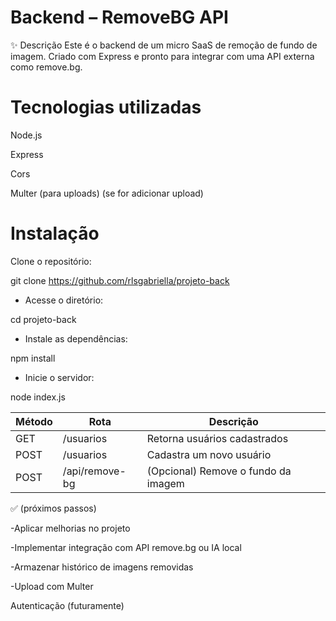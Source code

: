 # Backend – RemoveBG API
✨ Descrição
Este é o backend de um micro SaaS de remoção de fundo de imagem. Criado com Express e pronto para integrar com uma API externa como remove.bg.

# Tecnologias utilizadas
Node.js

Express

Cors

Multer (para uploads) (se for adicionar upload)

# Instalação
Clone o repositório:

git clone https://github.com/rlsgabriella/projeto-back

- Acesse o diretório:

cd projeto-back

- Instale as dependências:

npm install

- Inicie o servidor:

node index.js


| Método | Rota           | Descrição                           |
| ------ | -------------- | ----------------------------------- |
| GET    | /usuarios      | Retorna usuários cadastrados        |
| POST   | /usuarios      | Cadastra um novo usuário            |
| POST   | /api/remove-bg | (Opcional) Remove o fundo da imagem |


✅ (próximos passos)

 -Aplicar melhorias no projeto

 -Implementar integração com API remove.bg ou IA local

 -Armazenar histórico de imagens removidas

 -Upload com Multer

 Autenticação (futuramente)

